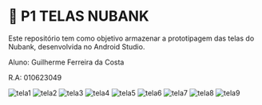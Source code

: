 # 📱 P1 TELAS NUBANK

Este repositório tem como objetivo armazenar a prototipagem das telas do Nubank, desenvolvida no Android Studio.


Aluno: Guilherme Ferreira da Costa

R.A: 010623049

![tela1](https://github.com/user-attachments/assets/c31b9bfb-0317-43cf-9bfc-e5c9ed6ff007)
![tela2](https://github.com/user-attachments/assets/9a07d69b-9bbb-408b-884b-1dfb278cd01f)
![tela3](https://github.com/user-attachments/assets/a1b999e6-4e19-40f3-94ec-7795dc8a4b90)
![tela4](https://github.com/user-attachments/assets/6920b757-972f-42e1-8406-a288e7d187d5)
![tela5](https://github.com/user-attachments/assets/b40d19ac-1a23-403d-bba5-e1196aa9bec0)
![tela6](https://github.com/user-attachments/assets/c2470e72-e59b-4160-9eee-b7088a983dff)
![tela7](https://github.com/user-attachments/assets/fb01d669-ef1f-452a-aada-2e5b2e96d54b)
![tela8](https://github.com/user-attachments/assets/5c70bb0e-317b-4815-b918-3d7d077f7910)
![tela9](https://github.com/user-attachments/assets/4104ef7f-5e56-494e-9d45-10dec34e8c20)

